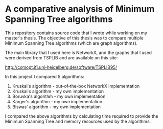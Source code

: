 # A comparative analysis of Minimum Spanning Tree algorithms

This repository contains source code that I wrote while working on my master's thesis. The objective of this thesis was to compare multiple Minimum Spanning Tree algorithms (which are graph algorithms).

The main library that I used here is NetworkX, and the graphs that I used were derived from TSPLIB and are available on this site:

http://comopt.ifi.uni-heidelberg.de/software/TSPLIB95/

In this project I compared 5 algorithms:
1. Kruskal's algorithm - out-of-the-box NetworkX implementation
2. Kruskal's algorithm - my own implementation
3. Boruvka's algorithm - my own implementation
4. Karger's algorithm - my own implementation
5. Biswas' algorithm - my own implementation

I compared the above algorithms by calculating time required to provide the Minimum Spanning Tree and memory resources used by the algorithms.
